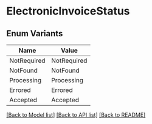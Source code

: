 # ElectronicInvoiceStatus

## Enum Variants

| Name | Value |
|---- | -----|
| NotRequired | NotRequired |
| NotFound | NotFound |
| Processing | Processing |
| Errored | Errored |
| Accepted | Accepted |


[[Back to Model list]](../README.md#documentation-for-models) [[Back to API list]](../README.md#documentation-for-api-endpoints) [[Back to README]](../README.md)


